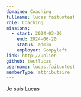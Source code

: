 ```yaml
---
domaine: Coaching
fullname: lucas faituntest
role: Coaching
missions:
  - start: 2024-03-20
    end: 2024-06-20
    status: admin
    employer: Scopyleft
link: http://unlien
github: testlucas
username: lucas.faituntest
memberType: attributaire
---
```

Je suis Lucas 